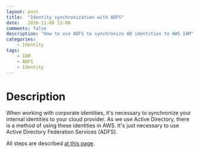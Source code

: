 ```yaml
---
layout: post
title:  "Identity synchronization with ADFS"
date:   2016-11-08 13:00
comments: false
description: "How to use ADFS to synchronize AD identities to AWS IAM"
categories: 
    - Identity
tags: 
    - IAM
    - ADFS
    - Identity
---
```


# Description
When working with corporate identities, it's necessary to synchronize your internal identities to your cloud provider.
As we use Active Directory, there is a method of using these identities in AWS. It's just necessary to use 
Active Directory Federation Services (ADFS).

All steps are described [at this page](https://aws.amazon.com/blogs/security/enabling-federation-to-aws-using-windows-active-directory-adfs-and-saml-2-0/).